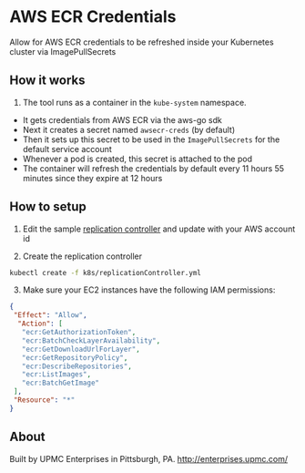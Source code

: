 # AWS ECR Credentials
Allow for AWS ECR credentials to be refreshed inside your Kubernetes cluster via ImagePullSecrets

## How it works

1. The tool runs as a container in the `kube-system` namespace.
- It gets credentials from AWS ECR via the aws-go sdk
- Next it creates a secret named `awsecr-creds` (by default)
- Then it sets up this secret to be used in the `ImagePullSecrets` for the default service account
- Whenever a pod is created, this secret is attached to the pod
- The container will refresh the credentials by default every 11 hours 55 minutes since they expire at 12 hours

## How to setup

1. Edit the sample [replication controller](k8s/replicationController.yml) and update with your AWS account id

2. Create the replication controller

  ```bash
  kubectl create -f k8s/replicationController.yml
  ```

3. Make sure your EC2 instances have the following IAM permissions:

  ```json
  {
   "Effect": "Allow",
    "Action": [
     "ecr:GetAuthorizationToken",
     "ecr:BatchCheckLayerAvailability",
     "ecr:GetDownloadUrlForLayer",
     "ecr:GetRepositoryPolicy",
     "ecr:DescribeRepositories",
     "ecr:ListImages",
     "ecr:BatchGetImage"
   ],
   "Resource": "*"
  }
  ```

## About

Built by UPMC Enterprises in Pittsburgh, PA. http://enterprises.upmc.com/
